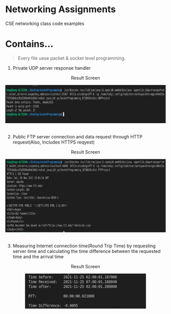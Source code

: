 # Networking Assignments
CSE networking class code examples



# Contains...

> Every file uese packet & socket level programming.

1. Private UDP server response handler

<div align="center">
  <p>Result Screen</p>
  <img src="JavaNetSocketWebRequest/img/UDP_Result.png" alt="Result img" width="880" height="120">
</div>
</br>

2. Public FTP server connection and data request through HTTP request(Also, Includes HTTPS reqyest)

<div align="center">
  <p>Result Screen</p>
  <img src="JavaNetSocketWebRequest/img/TCP_HTTPS_Result.png" alt="Result img" width="880" height="230">
</div>
</br>

3. Measuring Internet connection time(Round Trip Time) by requesting server time and calculating the time difference between the requested time and the arrival time

<div align="center">
  <p>Result Screen</p>
  <img src="JavaNetworkRoundTripTime/img/RRTResult.png" alt="Result img" width="380" height="110">
</div>
</br>